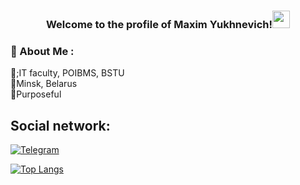 <h3 align="center">
Welcome to the profile of Maxim Yukhnevich!<img src="https://media.giphy.com/media/hvRJCLFzcasrR4ia7z/giphy.gif" width="28"> 
</h3>

### &#128406; About Me :
🏢;IT faculty, POIBMS, BSTU<br>
&#127747;Minsk, Belarus<br>
&#127747;Purposeful

<h2>Social network:</h2>

<div id="badges">
  </a>
  <a href="https://web.telegram.org/k/#@nerv_120">
    <img src="https://img.shields.io/badge/Telegram-blue?style=for-the-badge&logo=telegram&logoColor=white" alt="Telegram"/>
  </a>
</div>
<a></a>

[![Top Langs](https://github-readme-stats.vercel.app/api/top-langs/?username=KirillKorenevskiy&layout=compact&theme=react)](https://github.com/anuraghazra/github-readme-stats)

<!--
**KirillKorenevskiy/KirillKorenevskiy** is a ✨ _special_ ✨ repository because its `README.md` (this file) appears on your GitHub profile.

Here are some ideas to get you started:

- 🔭 I’m currently working on ...
- 🌱 I’m currently learning ...
- 👯 I’m looking to collaborate on ...
- 🤔 I’m looking for help with ...
- 💬 Ask me about ...
- 📫 How to reach me: ...
- 😄 Pronouns: ...
- ⚡ Fun fact: ...
-->
